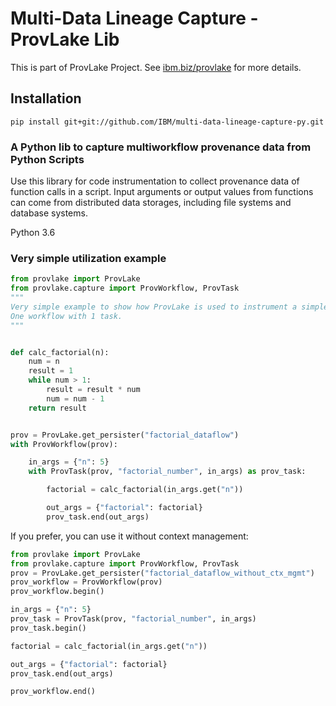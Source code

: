 # Multi-Data Lineage Capture - ProvLake Lib

This is part of ProvLake Project. See [ibm.biz/provlake](http://ibm.biz/provlake) for more details.

## Installation

`pip install git+git://github.com/IBM/multi-data-lineage-capture-py.git`


### A Python lib to capture multiworkflow provenance data from Python Scripts

Use this library for code instrumentation to collect provenance data of function calls in a script. Input arguments or output values from functions can come from distributed data storages, including file systems and database systems.

Python 3.6


### Very simple utilization example

```python
from provlake import ProvLake
from provlake.capture import ProvWorkflow, ProvTask
"""
Very simple example to show how ProvLake is used to instrument a simple python script for provenance data management.
One workflow with 1 task.
"""


def calc_factorial(n):
    num = n
    result = 1
    while num > 1:
        result = result * num
        num = num - 1
    return result


prov = ProvLake.get_persister("factorial_dataflow")
with ProvWorkflow(prov):

    in_args = {"n": 5}
    with ProvTask(prov, "factorial_number", in_args) as prov_task:

        factorial = calc_factorial(in_args.get("n"))

        out_args = {"factorial": factorial}
        prov_task.end(out_args)
```


If you prefer, you can use it without context management:

```python
from provlake import ProvLake
from provlake.capture import ProvWorkflow, ProvTask
prov = ProvLake.get_persister("factorial_dataflow_without_ctx_mgmt")
prov_workflow = ProvWorkflow(prov)
prov_workflow.begin()

in_args = {"n": 5}
prov_task = ProvTask(prov, "factorial_number", in_args)
prov_task.begin()

factorial = calc_factorial(in_args.get("n"))

out_args = {"factorial": factorial}
prov_task.end(out_args)

prov_workflow.end()
```
